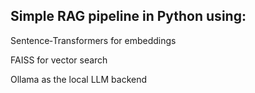 ## Simple RAG pipeline in Python using:


Sentence‑Transformers for embeddings

FAISS for vector search

Ollama as the local LLM backend
